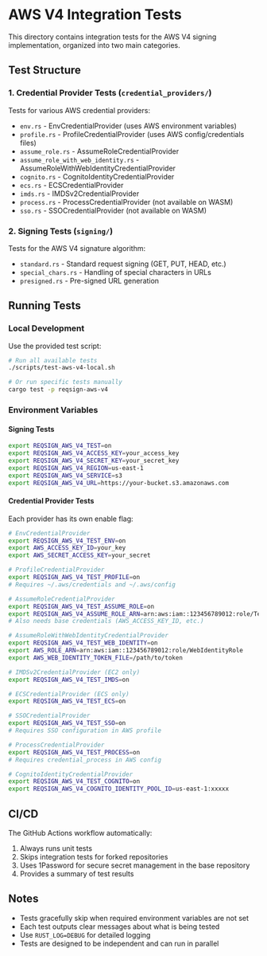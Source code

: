 # AWS V4 Integration Tests

This directory contains integration tests for the AWS V4 signing implementation, organized into two main categories.

## Test Structure

### 1. Credential Provider Tests (`credential_providers/`)

Tests for various AWS credential providers:
- `env.rs` - EnvCredentialProvider (uses AWS environment variables)
- `profile.rs` - ProfileCredentialProvider (uses AWS config/credentials files)
- `assume_role.rs` - AssumeRoleCredentialProvider
- `assume_role_with_web_identity.rs` - AssumeRoleWithWebIdentityCredentialProvider
- `cognito.rs` - CognitoIdentityCredentialProvider
- `ecs.rs` - ECSCredentialProvider
- `imds.rs` - IMDSv2CredentialProvider
- `process.rs` - ProcessCredentialProvider (not available on WASM)
- `sso.rs` - SSOCredentialProvider (not available on WASM)

### 2. Signing Tests (`signing/`)

Tests for the AWS V4 signature algorithm:
- `standard.rs` - Standard request signing (GET, PUT, HEAD, etc.)
- `special_chars.rs` - Handling of special characters in URLs
- `presigned.rs` - Pre-signed URL generation

## Running Tests

### Local Development

Use the provided test script:

```bash
# Run all available tests
./scripts/test-aws-v4-local.sh

# Or run specific tests manually
cargo test -p reqsign-aws-v4
```

### Environment Variables

#### Signing Tests
```bash
export REQSIGN_AWS_V4_TEST=on
export REQSIGN_AWS_V4_ACCESS_KEY=your_access_key
export REQSIGN_AWS_V4_SECRET_KEY=your_secret_key
export REQSIGN_AWS_V4_REGION=us-east-1
export REQSIGN_AWS_V4_SERVICE=s3
export REQSIGN_AWS_V4_URL=https://your-bucket.s3.amazonaws.com
```

#### Credential Provider Tests

Each provider has its own enable flag:

```bash
# EnvCredentialProvider
export REQSIGN_AWS_V4_TEST_ENV=on
export AWS_ACCESS_KEY_ID=your_key
export AWS_SECRET_ACCESS_KEY=your_secret

# ProfileCredentialProvider
export REQSIGN_AWS_V4_TEST_PROFILE=on
# Requires ~/.aws/credentials and ~/.aws/config

# AssumeRoleCredentialProvider
export REQSIGN_AWS_V4_TEST_ASSUME_ROLE=on
export REQSIGN_AWS_V4_ASSUME_ROLE_ARN=arn:aws:iam::123456789012:role/TestRole
# Also needs base credentials (AWS_ACCESS_KEY_ID, etc.)

# AssumeRoleWithWebIdentityCredentialProvider
export REQSIGN_AWS_V4_TEST_WEB_IDENTITY=on
export AWS_ROLE_ARN=arn:aws:iam::123456789012:role/WebIdentityRole
export AWS_WEB_IDENTITY_TOKEN_FILE=/path/to/token

# IMDSv2CredentialProvider (EC2 only)
export REQSIGN_AWS_V4_TEST_IMDS=on

# ECSCredentialProvider (ECS only)
export REQSIGN_AWS_V4_TEST_ECS=on

# SSOCredentialProvider
export REQSIGN_AWS_V4_TEST_SSO=on
# Requires SSO configuration in AWS profile

# ProcessCredentialProvider
export REQSIGN_AWS_V4_TEST_PROCESS=on
# Requires credential_process in AWS config

# CognitoIdentityCredentialProvider
export REQSIGN_AWS_V4_TEST_COGNITO=on
export REQSIGN_AWS_V4_COGNITO_IDENTITY_POOL_ID=us-east-1:xxxxx
```

## CI/CD

The GitHub Actions workflow automatically:
1. Always runs unit tests
2. Skips integration tests for forked repositories
3. Uses 1Password for secure secret management in the base repository
4. Provides a summary of test results

## Notes

- Tests gracefully skip when required environment variables are not set
- Each test outputs clear messages about what is being tested
- Use `RUST_LOG=DEBUG` for detailed logging
- Tests are designed to be independent and can run in parallel